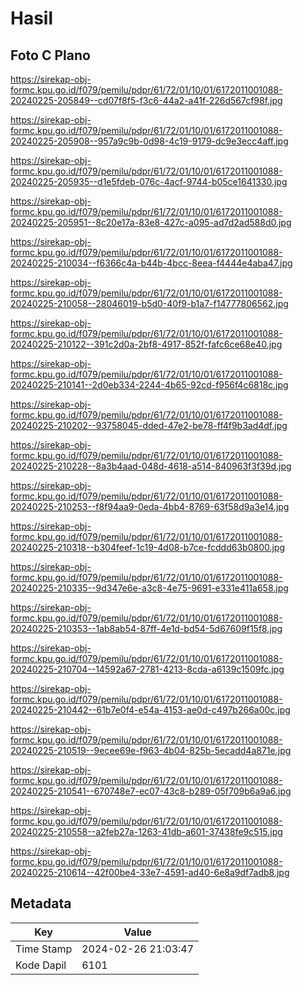 # Hasil

## Foto C Plano

https://sirekap-obj-formc.kpu.go.id/f079/pemilu/pdpr/61/72/01/10/01/6172011001088-20240225-205849--cd07f8f5-f3c6-44a2-a41f-226d567cf98f.jpg

https://sirekap-obj-formc.kpu.go.id/f079/pemilu/pdpr/61/72/01/10/01/6172011001088-20240225-205908--957a9c9b-0d98-4c19-9179-dc9e3ecc4aff.jpg

https://sirekap-obj-formc.kpu.go.id/f079/pemilu/pdpr/61/72/01/10/01/6172011001088-20240225-205935--d1e5fdeb-076c-4acf-9744-b05ce1641330.jpg

https://sirekap-obj-formc.kpu.go.id/f079/pemilu/pdpr/61/72/01/10/01/6172011001088-20240225-205951--8c20e17a-83e8-427c-a095-ad7d2ad588d0.jpg

https://sirekap-obj-formc.kpu.go.id/f079/pemilu/pdpr/61/72/01/10/01/6172011001088-20240225-210034--f6366c4a-b44b-4bcc-8eea-f4444e4aba47.jpg

https://sirekap-obj-formc.kpu.go.id/f079/pemilu/pdpr/61/72/01/10/01/6172011001088-20240225-210058--28046019-b5d0-40f9-b1a7-f14777806562.jpg

https://sirekap-obj-formc.kpu.go.id/f079/pemilu/pdpr/61/72/01/10/01/6172011001088-20240225-210122--391c2d0a-2bf8-4917-852f-fafc6ce68e40.jpg

https://sirekap-obj-formc.kpu.go.id/f079/pemilu/pdpr/61/72/01/10/01/6172011001088-20240225-210141--2d0eb334-2244-4b65-92cd-f956f4c6818c.jpg

https://sirekap-obj-formc.kpu.go.id/f079/pemilu/pdpr/61/72/01/10/01/6172011001088-20240225-210202--93758045-dded-47e2-be78-ff4f9b3ad4df.jpg

https://sirekap-obj-formc.kpu.go.id/f079/pemilu/pdpr/61/72/01/10/01/6172011001088-20240225-210228--8a3b4aad-048d-4618-a514-840963f3f39d.jpg

https://sirekap-obj-formc.kpu.go.id/f079/pemilu/pdpr/61/72/01/10/01/6172011001088-20240225-210253--f8f94aa9-0eda-4bb4-8769-63f58d9a3e14.jpg

https://sirekap-obj-formc.kpu.go.id/f079/pemilu/pdpr/61/72/01/10/01/6172011001088-20240225-210318--b304feef-1c19-4d08-b7ce-fcddd63b0800.jpg

https://sirekap-obj-formc.kpu.go.id/f079/pemilu/pdpr/61/72/01/10/01/6172011001088-20240225-210335--9d347e6e-a3c8-4e75-9691-e331e411a658.jpg

https://sirekap-obj-formc.kpu.go.id/f079/pemilu/pdpr/61/72/01/10/01/6172011001088-20240225-210353--1ab8ab54-87ff-4e1d-bd54-5d67609f15f8.jpg

https://sirekap-obj-formc.kpu.go.id/f079/pemilu/pdpr/61/72/01/10/01/6172011001088-20240225-210704--14592a67-2781-4213-8cda-a6139c1509fc.jpg

https://sirekap-obj-formc.kpu.go.id/f079/pemilu/pdpr/61/72/01/10/01/6172011001088-20240225-210442--61b7e0f4-e54a-4153-ae0d-c497b266a00c.jpg

https://sirekap-obj-formc.kpu.go.id/f079/pemilu/pdpr/61/72/01/10/01/6172011001088-20240225-210519--9ecee69e-f963-4b04-825b-5ecadd4a871e.jpg

https://sirekap-obj-formc.kpu.go.id/f079/pemilu/pdpr/61/72/01/10/01/6172011001088-20240225-210541--670748e7-ec07-43c8-b289-05f709b6a9a6.jpg

https://sirekap-obj-formc.kpu.go.id/f079/pemilu/pdpr/61/72/01/10/01/6172011001088-20240225-210558--a2feb27a-1263-41db-a601-37438fe9c515.jpg

https://sirekap-obj-formc.kpu.go.id/f079/pemilu/pdpr/61/72/01/10/01/6172011001088-20240225-210614--42f00be4-33e7-4591-ad40-6e8a9df7adb8.jpg


## Metadata

| Key        | Value               |
| ---------- | ------------------- |
| Time Stamp | 2024-02-26 21:03:47 |
| Kode Dapil | 6101                |



